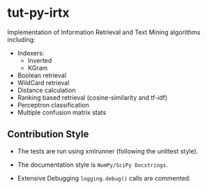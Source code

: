 # tut-py-irtx
Implementation of Information Retrieval and Text Mining algorithms including:
- Indexers:
  - Inverted
  - KGram
- Boolean retrieval
- WildCard retrieval
- Distance calculation
- Ranking based retrieval (cosine-similarity and tf-idf)
- Perceptron classification
- Multiple confusion matrix stats

## Contribution Style
- The tests are run using xmlrunner (following the unittest style).
- The documentation style is `NumPy/SciPy Docstrings`.

- Extensive Debugging `logging.debug()` calls are commented.



